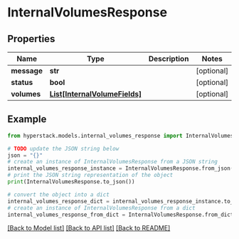 # InternalVolumesResponse


## Properties

Name | Type | Description | Notes
------------ | ------------- | ------------- | -------------
**message** | **str** |  | [optional] 
**status** | **bool** |  | [optional] 
**volumes** | [**List[InternalVolumeFields]**](InternalVolumeFields.md) |  | [optional] 

## Example

```python
from hyperstack.models.internal_volumes_response import InternalVolumesResponse

# TODO update the JSON string below
json = "{}"
# create an instance of InternalVolumesResponse from a JSON string
internal_volumes_response_instance = InternalVolumesResponse.from_json(json)
# print the JSON string representation of the object
print(InternalVolumesResponse.to_json())

# convert the object into a dict
internal_volumes_response_dict = internal_volumes_response_instance.to_dict()
# create an instance of InternalVolumesResponse from a dict
internal_volumes_response_from_dict = InternalVolumesResponse.from_dict(internal_volumes_response_dict)
```
[[Back to Model list]](../README.md#documentation-for-models) [[Back to API list]](../README.md#documentation-for-api-endpoints) [[Back to README]](../README.md)


